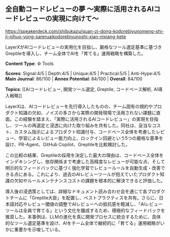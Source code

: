 ## 全自動コードレビューの夢 〜実際に活用されるAIコードレビューの実現に向けて〜

https://speakerdeck.com/shibukazu/quan-zi-dong-kodorebiyunomeng-shi-ji-nihuo-yong-sareruaikodorebiyunoshi-xian-nixiang-kete

LayerXがAIコードレビューの実用化を目指し、厳格なツール選定基準に基づきGreptileを導入し、チーム全体でAIを「育てる」運用戦略を構築した。

**Content Type**: ⚙️ Tools

**Scores**: Signal:4/5 | Depth:4/5 | Unique:4/5 | Practical:5/5 | Anti-Hype:4/5
**Main Journal**: 86/100 | **Annex Potential**: 84/100 | **Overall**: 84/100

**Topics**: [[AIコードレビュー, 開発ツール選定, Greptile, コードベース解析, AI導入戦略]]

LayerXは、AIコードレビューを先行導入したものの、チーム固有の規約やプロダクト知識の欠如、ノイズの多さから実際の開発現場で活用されない課題に直面。この経験を踏まえ、「実際に活用されるAIコードレビュー」の実現を目指し、ツールの再選定と浸透に向けた取り組みを共有した。同社は、妥当なコスト、カスタム指示によるプロダクト知識付与、コードベース全体を考慮したレビュー、学習によるレビュー能力向上、ロックイン回避という5つの厳格な基準を設け、PR-Agent、GitHub Copilot、Greptileを比較検討した。

この比較の結果、Greptileの採用を決定した最大の理由は、コードベース全体をインデキシングし、依存関係まで考慮した高精度なレビューが可能な点、そして明示的なフィードバックに基づく強化学習でレビュールールを自動生成・改善できる点にある。これにより、過去のAIレビューツールが抱えていたプロダクト知識の欠如やルールメンテナンスコストの課題を根本的に解決できると評価した。

導入後の浸透策としては、詳細なドキュメント読み合わせ会を通じて各プロダクトチームに「Greptile大臣」を配置し、ベストプラクティスを共有。さらに、日本語対応やレビュー閾値の調整でAIレビューへの抵抗感を軽減し、「AIレビューツールは全員で育てる」という文化を醸成するため、積極的なフィードバックを推奨した。本事例は、LLMの進化を真に開発プロセスに統合するために、具体的なツール選定基準を設け、AIをチーム全体で継続的に「育てる」運用戦略がいかに重要かを示唆している。